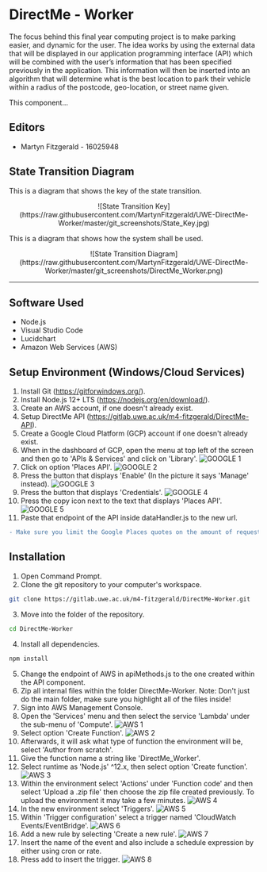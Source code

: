 # DirectMe - Worker

The focus behind this final year computing project is to make parking easier, and dynamic for the user. The idea works by using the external data that will be displayed in our application programming interface (API) which will be combined with the user’s information that has been specified previously in the application. This information will then be inserted into an algorithm that will determine what is the best location to park their vehicle within a radius of the postcode, geo-location, or street name given.

This component...

## Editors
* Martyn Fitzgerald - 16025948

## State Transition Diagram

This is a diagram that shows the key of the state transition.

<div align="center">
![State Transition Key](https://raw.githubusercontent.com/MartynFitzgerald/UWE-DirectMe-Worker/master/git_screenshots/State_Key.jpg)
</div>

This is a diagram that shows how the system shall be used.

<div align="center">
![State Transition Diagram](https://raw.githubusercontent.com/MartynFitzgerald/UWE-DirectMe-Worker/master/git_screenshots/DirectMe_Worker.png)
</div>

<hr>

## Software Used

* Node.js
* Visual Studio Code
* Lucidchart
* Amazon Web Services (AWS)

## Setup Environment (Windows/Cloud Services)

1. Install Git (https://gitforwindows.org/).
2. Install Node.js 12+ LTS (https://nodejs.org/en/download/).
3. Create an AWS account, if one doesn't already exist.
4. Setup DirectMe API (https://gitlab.uwe.ac.uk/m4-fitzgerald/DirectMe-API).
5. Create a Google Cloud Platform (GCP) account if one doesn't already exist.
6. When in the dashboard of GCP, open the menu at top left of the screen and then go to 'APIs & Services' and click on 'Library'.
![GOOGLE 1](./git_screenshots/google1.png)
7. Click on option 'Places API'.
![GOOGLE 2](./git_screenshots/google2.png)
8. Press the button that displays 'Enable' (In the picture it says 'Manage' instead).
![GOOGLE 3](./git_screenshots/google3.png)
9. Press the button that displays 'Credentials'.
![GOOGLE 4](./git_screenshots/google4.png)
10. Press the copy icon next to the text that displays 'Places API'.
![GOOGLE 5](./git_screenshots/google5.png)
11. Paste that endpoint of the API inside dataHandler.js to the new url.
```diff
- Make sure you limit the Google Places quotes on the amount of request are allowed from this API Key. 
```

## Installation

1. Open Command Prompt.
2. Clone the git repository to your computer's workspace.
```bash
git clone https://gitlab.uwe.ac.uk/m4-fitzgerald/DirectMe-Worker.git
```
3. Move into the folder of the repository.
```bash
cd DirectMe-Worker
```
4. Install all dependencies.
```bash
npm install
```
5. Change the endpoint of AWS in apiMethods.js to the one created within the API component.
6. Zip all internal files within the folder DirectMe-Worker. Note: Don't just do the main folder, make sure you highlight all of the files inside! 
7. Sign into AWS Management Console. 
8. Open the 'Services' menu and then select the service 'Lambda' under the sub-menu of 'Compute'.
![AWS 1](./git_screenshots/aws1.png)
9. Select option 'Create Function'.
![AWS 2](./git_screenshots/aws2.png)
10. Afterwards, it will ask what type of function the environment will be, select 'Author from scratch'.
11. Give the function name a string like 'DirectMe_Worker'.
12. Select runtime as 'Node.js' ^12.x, then select option 'Create function'.
![AWS 3](./git_screenshots/aws3.png)
13. Within the environment select 'Actions' under 'Function code' and then select 'Upload a .zip file' then choose the zip file created previously. To upload the environment it may take a few minutes. 
![AWS 4](./git_screenshots/aws4.png)
14. In the new environment select 'Triggers'.
![AWS 5](./git_screenshots/aws5.png)
15. Within 'Trigger configuration' select a trigger named 'CloudWatch Events/EventBridge'.
![AWS 6](./git_screenshots/aws6.png)
16. Add a new rule by selecting 'Create a new rule'.
![AWS 7](./git_screenshots/aws7.png)
17. Insert the name of the event and also include a schedule expression by either using cron or rate.
18. Press add to insert the trigger.
![AWS 8](./git_screenshots/aws8.png)
